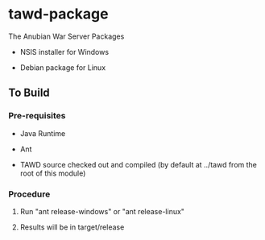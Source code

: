 # tawd-package

The Anubian War Server Packages

  * NSIS installer for Windows
  
  * Debian package for Linux


## To Build

### Pre-requisites

 
  * Java Runtime
 
  * Ant
  
  * TAWD source checked out and compiled (by default at ../tawd from the root of this module)


### Procedure
 
  1. Run "ant release-windows" or "ant release-linux"
 
  1. Results will be in target/release
